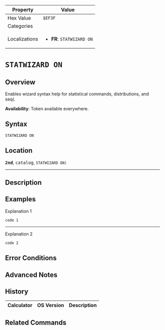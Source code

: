 | Property      | Value |
|---------------|-------|
| Hex Value     | `$EF3F`|
| Categories    | <ul></ul> |
| Localizations | <ul><li><b>FR</b>: `STATWIZARD ON`</li></ul> |

# `STATWIZARD ON`

## Overview
Enables wizard syntax help for statistical commands, distributions, and seq(.


<b>Availability</b>: Token available everywhere.

## Syntax
`STATWIZARD ON`

## Location
<tt><kbd><b>2nd</b></kbd></tt>, <kbd>catalog</kbd>, `STATWIZARD ON(`
<hr>

## Description


## Examples

Explanation 1
```ti-basic
code 1
```
---
Explanation 2
```ti-basic
code 2
```

## Error Conditions


## Advanced Notes


## History
| Calculator | OS Version | Description |
|------------|------------|-------------|

## Related Commands

